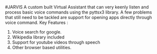 #JARVIS
A custom built Virtual Assistant that can very keenly listen and process basic voice commands using the pyttsx3 library.
A few problems that still need to be tackled are support for opening apps directly through voice command.
Key Features :
1. Voice search for google.
2. Wikipedia library included
3. Support for youtube videos through speech
4. Other browser based utilities.
